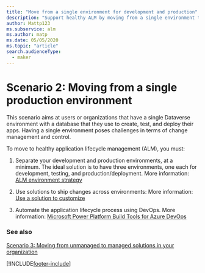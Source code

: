 ```yaml
---
title: "Move from a single environment for development and production"
description: "Support healthy ALM by moving from a single environment to separate environments for development, testing, and production."
author: Mattp123
ms.subservice: alm
ms.author: matp
ms.date: 05/05/2020
ms.topic: "article"
search.audienceType: 
  - maker
---
```

# Scenario 2: Moving from a single production environment 
This scenario aims at users or organizations that have a single Dataverse environment with a database that they use to create, test, and deploy
their apps. Having a single environment poses challenges in terms of change
management and control.

To move to healthy application lifecycle management (ALM), you must:

1.  Separate your development and production environments, at a minimum. The ideal solution is to have three environments, one each for development, testing, and production/deployment. More information: [ALM environment strategy](environment-strategy-alm.md)

2.  Use solutions to ship changes across environments: More information: [Use a solution to customize](use-solutions-for-your-customizations.md)

3.  Automate the application lifecycle process using DevOps. More information: [Microsoft Power Platform Build Tools for Azure DevOps](devops-build-tools.md) 

### See also
[Scenario 3: Moving from unmanaged to managed solutions in your organization](move-from-unmanaged-managed-alm.md)

[!INCLUDE[footer-include](../includes/footer-banner.md)]

